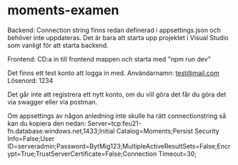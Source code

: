 # moments-examen

Backend:
Connection string finns redan definerad i appsettings.json och behöver inte uppdateras.
Det är bara att starta upp projektet i Visual Studio som vanligt för att starta backend.

Frontend:
CD:a in till frontend mappen och starta med "npm run dev"

Det finns ett test konto att logga in med.
Användarnamn: test@mail.com
Lösenord: 1234

Det går inte att registrera ett nytt konto, om du vill göra det får du göra det via swagger eller via postman.


Om appsettings av någon anledning inte skulle ha rätt connectionstring så kan du kopiera den nedan:
Server=tcp:feu21-fn.database.windows.net,1433;Initial Catalog=Moments;Persist Security Info=False;User ID=serveradmin;Password=BytMig123;MultipleActiveResultSets=False;Encrypt=True;TrustServerCertificate=False;Connection Timeout=30;
